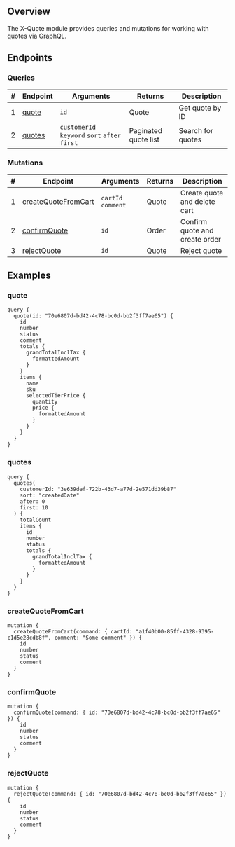 ## Overview

The X-Quote module provides queries and mutations for working with quotes via GraphQL.

## Endpoints
### Queries

|#|Endpoint|Arguments|Returns|Description|
|-|-|-|-|-|
|1|[quote](#quote)|`id`|Quote|Get quote by ID|
|2|[quotes](#quotes)|`customerId` `keyword` `sort` `after` `first`|Paginated quote list|Search for quotes|

### Mutations

|#|Endpoint|Arguments|Returns|Description|
|-|-|-|-|-|
|1|[createQuoteFromCart](#createQuoteFromCart)|`cartId` `comment`|Quote|Create quote and delete cart|
|2|[confirmQuote](#confirmQuote)|`id`|Order|Confirm quote and create order|
|3|[rejectQuote](#rejectQuote)|`id`|Quote|Reject quote|

## Examples
### quote
```
query {
  quote(id: "70e6807d-bd42-4c78-bc0d-bb2f3ff7ae65") {
    id
    number
    status
    comment
    totals {
      grandTotalInclTax {
        formattedAmount
      }
    }
    items {
      name
      sku
      selectedTierPrice {
        quantity
        price {
          formattedAmount
        }
      }
    }
  }
}
```

### quotes
```
query {
  quotes(
    customerId: "3e639def-722b-43d7-a77d-2e571dd39b87"
    sort: "createdDate"
    after: 0
    first: 10
  ) {
    totalCount
    items {
      id
      number
      status
      totals {
        grandTotalInclTax {
          formattedAmount
        }
      }
    }
  }
}
```

### createQuoteFromCart
```
mutation {
  createQuoteFromCart(command: { cartId: "a1f40b00-85ff-4328-9395-c1d5e28cdb8f", comment: "Some comment" }) {
    id
    number
    status
    comment
  }
}
```

### confirmQuote
```
mutation {
  confirmQuote(command: { id: "70e6807d-bd42-4c78-bc0d-bb2f3ff7ae65" }) {
    id
    number
    status
    comment
  }
}
```

### rejectQuote
```
mutation {
  rejectQuote(command: { id: "70e6807d-bd42-4c78-bc0d-bb2f3ff7ae65" }) {
    id
    number
    status
    comment
  }
}
```
